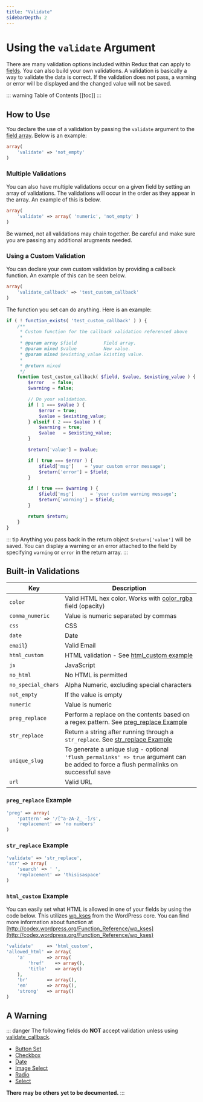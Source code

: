 ```yaml
---
title: "Validate"
sidebarDepth: 2
---
```


# Using the `validate` Argument

There are many validation options included within Redux that can apply to [fields](../objects/field.md). You can 
also build your own validations. A validation is basically a way to validate the data is correct. If the validation
does not pass, a warning or error will be displayed and the changed value will not be saved.

::: warning Table of Contents
[[toc]]
:::

## How to Use
You declare the use of a validation by passing the `validate` argument to the [field array](../objects/field.md).
Below is an example:
 
```php
array(
    'validate' => 'not_empty'
)
```

### Multiple Validations

You can also have multiple validations occur on a given field by setting an array of validations. The validations will
occur in the order as they appear in the array. An example of this is below.
```php
array(
    'validate' => array( 'numeric', 'not_empty' )
)
```

Be warned, not all validations may chain together. Be careful and make sure you are passing any additional arugments needed.


### Using a Custom Validation

You can declare your own custom validation by providing a callback function. An example of this can be seen below.

```php
array(
    'validate_callback' => 'test_custom_callback'
)
```

The function you set can do anything. Here is an example:
```php
if ( ! function_exists( 'test_custom_callback' ) ) {
	/**
	 * Custom function for the callback validation referenced above
	 *
	 * @param array $field          Field array.
	 * @param mixed $value          New value.
	 * @param mixed $existing_value Existing value.
	 *
	 * @return mixed
	 */
	function test_custom_callback( $field, $value, $existing_value ) {
		$error   = false;
		$warning = false;

		// Do your validation.
		if ( 1 === $value ) {
			$error = true;
			$value = $existing_value;
		} elseif ( 2 === $value ) {
			$warning = true;
			$value   = $existing_value;
		}

		$return['value'] = $value;

		if ( true === $error ) {
			$field['msg']    = 'your custom error message';
			$return['error'] = $field;
		}

		if ( true === $warning ) {
			$field['msg']      = 'your custom warning message';
			$return['warning'] = $field;
		}

		return $return;
	}
}
```

::: tip
Anything you pass back in the return object `$return['value']` will be saved. You can display a warning or an error
attached to the field by specifying `warning` or `error` in the return array.
:::

## Built-in Validations

|Key|Description|
|--|--|
|`color`|Valid HTML hex color. Works with [color_rgba](../../core-fields/color-rgba.md) field (opacity)|
|`comma_numeric`|Value is numeric separated by commas|
|`css`|CSS|
|`date`|Date|
|`email`}|Valid Email|
|`html_custom`|HTML validation - See [html_custom example](validate.md#html_custom-example) |
|`js`|JavaScript|
|`no_html`|No HTML is permitted|
|`no_special_chars`|Alpha Numeric, excluding special characters|
|`not_empty`|If the value is empty|
|`numeric`|Value is numeric|
|`preg_replace`|Perform a replace on the contents based on a regex pattern. See [preg_replace Example](validate.md#preg_replace-example)|
|`str_replace`|Return a string after running through a `str_replace`. See [str_replace Example](validate.md#str_replace-example)|
|`unique_slug`|To generate a unique slug - optional `'flush_permalinks' => true` argument can be added to force a flush permalinks on successful save|
|`url`|Valid URL|


### `preg_replace` Example

```php    'validate' => 'preg_replace',
'preg' => array(
    'pattern' => '/[^a-zA-Z_ -]/s', 
    'replacement' => 'no numbers'
)
```


### `str_replace` Example

```php    
'validate' => 'str_replace',
'str' => array(
    'search' => ' ', 
    'replacement' => 'thisisaspace'
)
```


### `html_custom` Example

You can easily set what HTML is allowed in one of your fields by using the code below. This utilizes 
[wp_kses](http://codex.wordpress.org/Function_Reference/wp_kses) from the WordPress core. You can find more information 
about function at [http://codex.wordpress.org/Function_Reference/wp_kses](http://codex.wordpress.org/Function_Reference/wp_kses)

```php    
'validate'     => 'html_custom',
'allowed_html' => array( 
    'a'        => array( 
        'href'    => array(), 
        'title'   => array() 
    ), 
    'br'       => array(), 
    'em'       => array(), 
    'strong'   => array() 
)
```



## A Warning
::: danger
The following fields do **NOT** accept validation unless using [validate_callback](validate.md#using-a-custom-validation).

- [Button Set](../../core-fields/button-set.md)
- [Checkbox](../../core-fields/checkbox.md)
- [Date](../../core-fields/date.md)
- [Image Select](../../core-fields/image-select.md)
- [Radio](../../core-fields/radio.md)
- [Select](../../core-fields/select.md)

**There may be others yet to be documented.**
:::
